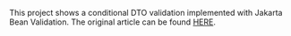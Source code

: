 This project shows a conditional DTO validation implemented with Jakarta Bean Validation. The original article can be found [HERE](https://medium.com/@balag3/spring-boot-conditional-validation-example-2dd23af22539).